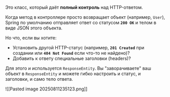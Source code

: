 
Это класс, который даёт **полный контроль** над HTTP-ответом.

Когда метод в контроллере просто возвращает объект (например, `User`), Spring по умолчанию отправляет ответ со статусом **`200 OK`** и телом в виде JSON этого объекта.

Но что, если вы хотите:
- Установить другой HTTP-статус (например, **`201 Created`** при создании или **`404 Not Found`** если что-то не найдено)?
- Добавить к ответу специальные заголовки (headers)?


Для этого и используется `ResponseEntity`. Вы "заворачиваете" ваш объект в `ResponseEntity` и можете гибко настроить и статус, и заголовки, и само тело ответа.

![[Pasted image 20250811235123.png]]